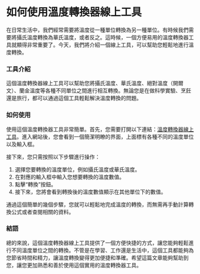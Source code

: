 如何使用溫度轉換器線上工具
=============

在日常生活中，我們經常需要將溫度從一種單位轉換為另一種單位。有時候我們需要將攝氏溫度轉換為華氏溫度，或者反之。這時候，一個方便易用的溫度轉換器工具就顯得非常重要了。今天，我們將介紹一個線上工具，可以幫助您輕鬆地進行溫度轉換。

### 工具介紹

這個溫度轉換器線上工具可以幫助您將攝氏溫度、華氏溫度、絕對溫度（開爾文）、蘭金溫度等各種不同單位之間進行相互轉換。無論您是在做科學實驗、烹飪還是旅行，都可以通過這個工具輕鬆解決溫度轉換的問題。

### 如何使用

使用這個溫度轉換器工具非常簡單。首先，您需要打開以下連結：[溫度轉換器線上工具](https://www.onlinecalculatorsfree.com/zh-tw/convert/temperature-conversion.html)。進入網站後，您會看到一個簡潔明瞭的界面，上面標有各種不同的溫度單位以及輸入框。

接下來，您只需按照以下步驟進行操作：

1. 選擇您要轉換的溫度單位，例如攝氏溫度或華氏溫度。
2. 在對應的輸入框中輸入您想要轉換的溫度數值。
3. 點擊“轉換”按鈕。
4. 接下來，您將會看到轉換後的溫度數值顯示在其他單位下的數值。

通過這個簡單的幾個步驟，您就可以輕鬆地完成溫度的轉換，而無需再手動計算轉換公式或者查閱相關的資料。

### 結語

總的來說，這個溫度轉換器線上工具提供了一個方便快捷的方式，讓您能夠輕鬆進行不同溫度單位之間的轉換。不管是在學習、工作還是生活中，這個工具都能夠為您節省時間和精力，讓溫度轉換變得更加便捷和準確。希望這篇文章能夠幫助到您，讓您更加熟悉和善於使用這個實用的溫度轉換器工具。